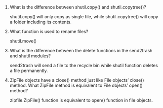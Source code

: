 1. What is the difference between shutil.copy() and shutil.copytree()?

	shutil.copy() will only copy as single file, while shutil.copytree() will copy a folder including its contents.

2. What function is used to rename files?

	shutil.move()

3. What is the difference between the delete functions in the send2trash and shutil modules?

	send2trash will send a file to the recycle bin while shutil function deletes a file permanently.

4. ZipFile objects have a close() method just like File objects’ close() method. What ZipFile method is equivalent to File 		 objects’ open() method?  

	zipfile.ZipFile() function is equivalent to open() function in file objects.

	
